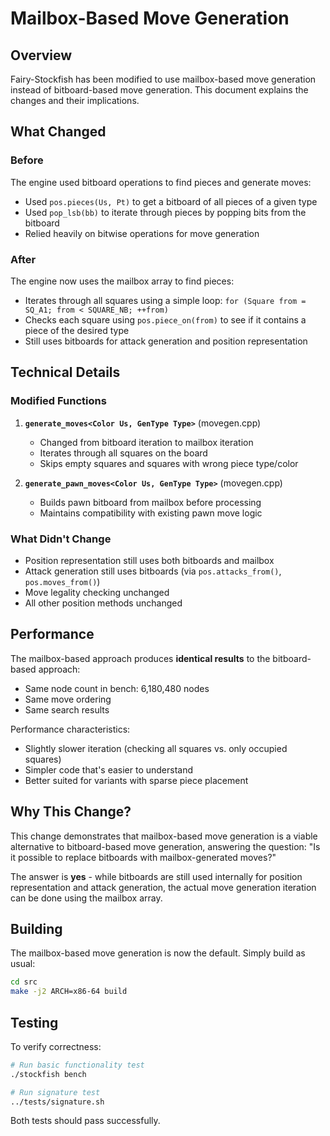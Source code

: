 # Mailbox-Based Move Generation

## Overview

Fairy-Stockfish has been modified to use mailbox-based move generation instead of bitboard-based move generation. This document explains the changes and their implications.

## What Changed

### Before
The engine used bitboard operations to find pieces and generate moves:
- Used `pos.pieces(Us, Pt)` to get a bitboard of all pieces of a given type
- Used `pop_lsb(bb)` to iterate through pieces by popping bits from the bitboard
- Relied heavily on bitwise operations for move generation

### After
The engine now uses the mailbox array to find pieces:
- Iterates through all squares using a simple loop: `for (Square from = SQ_A1; from < SQUARE_NB; ++from)`
- Checks each square using `pos.piece_on(from)` to see if it contains a piece of the desired type
- Still uses bitboards for attack generation and position representation

## Technical Details

### Modified Functions

1. **`generate_moves<Color Us, GenType Type>`** (movegen.cpp)
   - Changed from bitboard iteration to mailbox iteration
   - Iterates through all squares on the board
   - Skips empty squares and squares with wrong piece type/color

2. **`generate_pawn_moves<Color Us, GenType Type>`** (movegen.cpp)
   - Builds pawn bitboard from mailbox before processing
   - Maintains compatibility with existing pawn move logic

### What Didn't Change

- Position representation still uses both bitboards and mailbox
- Attack generation still uses bitboards (via `pos.attacks_from()`, `pos.moves_from()`)
- Move legality checking unchanged
- All other position methods unchanged

## Performance

The mailbox-based approach produces **identical results** to the bitboard-based approach:
- Same node count in bench: 6,180,480 nodes
- Same move ordering
- Same search results

Performance characteristics:
- Slightly slower iteration (checking all squares vs. only occupied squares)
- Simpler code that's easier to understand
- Better suited for variants with sparse piece placement

## Why This Change?

This change demonstrates that mailbox-based move generation is a viable alternative to bitboard-based move generation, answering the question: "Is it possible to replace bitboards with mailbox-generated moves?"

The answer is **yes** - while bitboards are still used internally for position representation and attack generation, the actual move generation iteration can be done using the mailbox array.

## Building

The mailbox-based move generation is now the default. Simply build as usual:

```bash
cd src
make -j2 ARCH=x86-64 build
```

## Testing

To verify correctness:

```bash
# Run basic functionality test
./stockfish bench

# Run signature test
../tests/signature.sh
```

Both tests should pass successfully.

